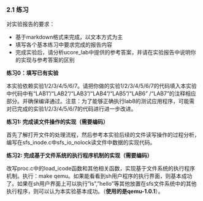 
### 2.1 练习 

对实验报告的要求：
 - 基于markdown格式来完成，以文本方式为主
 - 填写各个基本练习中要求完成的报告内容
 - 完成实验后，请分析ucore_lab中提供的参考答案，并请在实验报告中说明你的实现与参考答案的区别

**练习0：填写已有实验** 

本实验依赖实验1/2/3/4/5/6/7。请把你做的实验1/2/3/4/5/6/7的代码填入本实验中代码中有“LAB1”/“LAB2”/“LAB3”/“LAB4”/“LAB5”/“LAB6”
/“LAB7”的注释相应部分。并确保编译通过。注意：为了能够正确执行lab8的测试应用程序，可能需对已完成的实验1/2/3/4/5/6/7的代码进行进一步改进。

**练习1: 完成读文件操作的实现（需要编码）**

首先了解打开文件的处理流程，然后参考本实验后续的文件读写操作的过程分析，编写在sfs\_inode.c中sfs\_io\_nolock读文件中数据的实现代码。

**练习2: 完成基于文件系统的执行程序机制的实现（需要编码）**

改写proc.c中的load\_icode函数和其他相关函数，实现基于文件系统的执行程序机制。执行：make qemu。如果能看看到sh用户程序的执行界面，则基本成功了。如果在sh用户界面上可以执行”ls”,”hello”等其他放置在sfs文件系统中的其他执行程序，则可以认为本实验基本成功。（**使用的是qemu-1.0.1**）。
